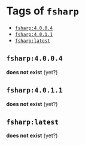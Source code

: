 <!-- THIS FILE IS GENERATED VIA '.template-helpers/generate-tag-details.pl' -->

# Tags of `fsharp`

-	[`fsharp:4.0.0.4`](#fsharp4004)
-	[`fsharp:4.0.1.1`](#fsharp4011)
-	[`fsharp:latest`](#fsharplatest)

## `fsharp:4.0.0.4`

**does not exist** (yet?)

## `fsharp:4.0.1.1`

**does not exist** (yet?)

## `fsharp:latest`

**does not exist** (yet?)
